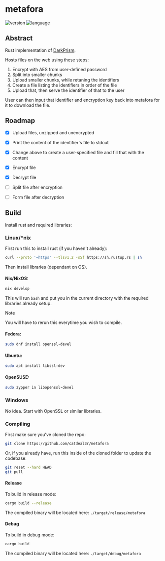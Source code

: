 # metafora

![version](https://img.shields.io/badge/dynamic/toml?url=https%3A%2F%2Fraw.githubusercontent.com%2Fcatdeal3r%2Fmetafora%2Frefs%2Fheads%2Fmain%2FCargo.toml&query=%24.package.version&label=version&style=flat-square)
![language](https://img.shields.io/badge/language-rust-red?style=flat-square)

## Abstract

Rust implementation of [DarkPrism](https://github.com/catdeal3r/darkprism).

Hosts files on the web using these steps:
1. Encrypt with AES from user-defined password
2. Split into smaller chunks
3. Upload smaller chunks, while retaning the identifiers
4. Create a file listing the identifiers in order of the file
5. Upload that, then serve the identifier of that to the user

User can then input that identifier and encryption key back into metafora for it to download the file.

## Roadmap

- [x] Upload files, unzipped and unencrypted
- [x] Print the content of the identifier's file to stdout
- [x] Change above to create a user-specified file and fill that with the content
- [x] Encrypt file
- [x] Decrypt file
- [ ] Split file after encryption
- [ ] Form file after decryption


## Build

Install rust and required libraries:

### Linux/*nix

First run this to install rust (if you haven't already):

```bash
curl --proto '=https' --tlsv1.2 -sSf https://sh.rustup.rs | sh
```

Then install libraries (dependant on OS).

#### Nix/NixOS:

```bash
nix develop
```

This will run `bash` and put you in the current directory with the required libraries already setup.

> [!Note]
> You will have to rerun this everytime you wish to compile.

#### Fedora:

```bash
sudo dnf install openssl-devel
```

#### Ubuntu:

```bash
sudo apt install libssl-dev
```

#### OpenSUSE:

```bash
sudo zypper in libopenssl-devel
```

### Windows
No idea. Start with OpenSSL or similar libraries.

### Compiling

First make sure you've cloned the repo:

```bash
git clone https://github.com/catdeal3r/metafora
```

Or, if you already have, run this inside of the cloned folder to update the codebase:

```bash
git reset --hard HEAD
git pull
```

#### Release

To build in release mode:
```bash
cargo build --release
```
The compiled binary will be located here: `./target/release/metafora`

#### Debug

To build in debug mode:
```bash
cargo build
```

The compiled binary will be located here: `./target/debug/metafora`
